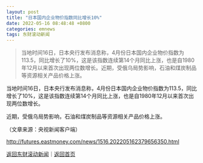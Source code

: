 ```yaml
---
layout: post
title: "日本国内企业物价指数同比增长10%"
date: 2022-05-16 08:48:48 +0800
categories: emnews
tags: 东财滚动新闻
---
```

> 当地时间16日，日本央行发布消息称，4月份日本国内企业物价指数为113.5，同比增长了10%，这是该指数连续第14个月同比上涨，也是自1980年12月以来首次出现两位数增长。近期，受俄乌局势影响，石油和煤炭制品等资源相关产品价格上涨。

<p>当地时间16日，日本央行发布消息称，4月份日本国内企业物价指数为113.5，同比增长了10%，这是该指数连续第14个月同比上涨，也是自1980年12月以来首次出现两位数增长。</p><p>近期，受俄乌局势影响，石油和煤炭制品等资源相关产品价格上涨。</p><p class="em_media">（文章来源：央视新闻客户端）</p>

<http://futures.eastmoney.com/news/1516,202205162379656350.html>

[返回东财滚动新闻](//finews.withounder.com/emnews/)｜[返回首页](//finews.withounder.com/)